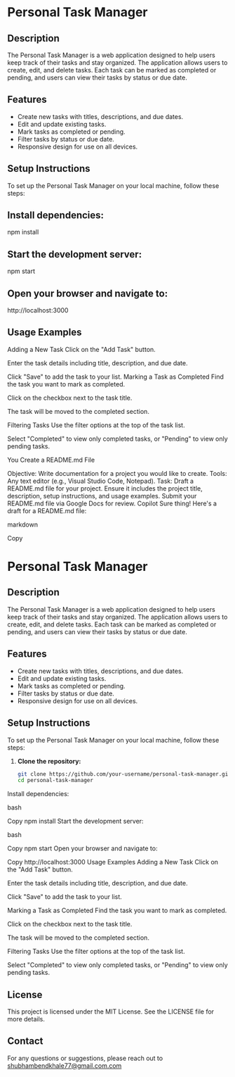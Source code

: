 # Personal Task Manager

## Description
The Personal Task Manager is a web application designed to help users keep track of their tasks and stay organized. The application allows users to create, edit, and delete tasks. Each task can be marked as completed or pending, and users can view their tasks by status or due date.

## Features
- Create new tasks with titles, descriptions, and due dates.
- Edit and update existing tasks.
- Mark tasks as completed or pending.
- Filter tasks by status or due date.
- Responsive design for use on all devices.

## Setup Instructions
To set up the Personal Task Manager on your local machine, follow these steps:


## Install dependencies:
npm install
## Start the development server:
npm start
## Open your browser and navigate to:
http://localhost:3000

## Usage Examples
Adding a New Task
Click on the "Add Task" button.

Enter the task details including title, description, and due date.

Click "Save" to add the task to your list.
Marking a Task as Completed
Find the task you want to mark as completed.

Click on the checkbox next to the task title.

The task will be moved to the completed section.

Filtering Tasks
Use the filter options at the top of the task list.

Select "Completed" to view only completed tasks, or "Pending" to view only pending tasks.

You
Create a README.md File

Objective: Write documentation for a project you would like to create.
Tools: Any text editor (e.g., Visual Studio Code, Notepad).
Task:
Draft a README.md file for your project.
Ensure it includes the project title, description, setup instructions, and usage examples.
Submit your README.md file via Google Docs for review.
Copilot
Sure thing! Here's a draft for a README.md file:

markdown

Copy
# Personal Task Manager

## Description
The Personal Task Manager is a web application designed to help users keep track of their tasks and stay organized. The application allows users to create, edit, and delete tasks. Each task can be marked as completed or pending, and users can view their tasks by status or due date.

## Features
- Create new tasks with titles, descriptions, and due dates.
- Edit and update existing tasks.
- Mark tasks as completed or pending.
- Filter tasks by status or due date.
- Responsive design for use on all devices.

## Setup Instructions
To set up the Personal Task Manager on your local machine, follow these steps:

1. **Clone the repository:**
   ```bash
   git clone https://github.com/your-username/personal-task-manager.git
   cd personal-task-manager
Install dependencies:

bash

Copy
npm install
Start the development server:

bash

Copy
npm start
Open your browser and navigate to:


Copy
http://localhost:3000
Usage Examples
Adding a New Task
Click on the "Add Task" button.

Enter the task details including title, description, and due date.

Click "Save" to add the task to your list.

Marking a Task as Completed
Find the task you want to mark as completed.

Click on the checkbox next to the task title.

The task will be moved to the completed section.

Filtering Tasks
Use the filter options at the top of the task list.

Select "Completed" to view only completed tasks, or "Pending" to view only pending tasks.

## License
This project is licensed under the MIT License. See the LICENSE file for more details.

## Contact
For any questions or suggestions, please reach out to shubhambendkhale77@gmail.com.com
